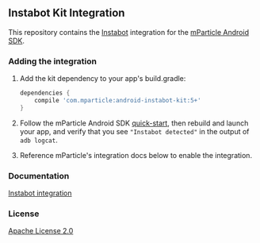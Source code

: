 ## Instabot Kit Integration

This repository contains the [Instabot](https://instabot.io/) integration for the [mParticle Android SDK](https://github.com/mParticle/mparticle-android-sdk).

### Adding the integration

1. Add the kit dependency to your app's build.gradle:

    ```groovy
    dependencies {
        compile 'com.mparticle:android-instabot-kit:5+'
    }
    ```
2. Follow the mParticle Android SDK [quick-start](https://github.com/mParticle/mparticle-android-sdk), then rebuild and launch your app, and verify that you see `"Instabot detected"` in the output of `adb logcat`.
3. Reference mParticle's integration docs below to enable the integration.

### Documentation

[Instabot integration](http://docs.mparticle.com/integrations/instabot)

### License

[Apache License 2.0](http://www.apache.org/licenses/LICENSE-2.0)
